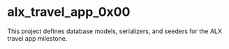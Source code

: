 # alx_travel_app_0x00

This project defines database models, serializers, and seeders for the ALX travel app milestone.






